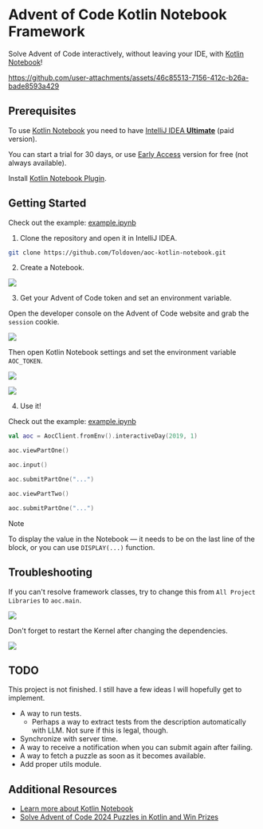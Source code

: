 # Advent of Code Kotlin Notebook Framework

Solve Advent of Code interactively, without leaving your IDE, with [Kotlin Notebook](https://kotlinlang.org/docs/kotlin-notebook-overview.html)!

https://github.com/user-attachments/assets/46c85513-7156-412c-b26a-bade8593a429

## Prerequisites

To use [Kotlin Notebook](https://kotlinlang.org/docs/kotlin-notebook-overview.html) you need to have [IntelliJ IDEA **Ultimate**](https://www.jetbrains.com/idea/) (paid version).

You can start a trial for 30 days, or use [Early Access](https://www.jetbrains.com/idea/nextversion/) version for free (not always available).

Install [Kotlin Notebook Plugin](https://www.jetbrains.com/help/idea/kotlin-notebook.html#install-plugin).

## Getting Started

Check out the example: [example.ipynb](example.ipynb)

1. Clone the repository and open it in IntelliJ IDEA.

```bash
git clone https://github.com/Toldoven/aoc-kotlin-notebook.git
```

2. Create a Notebook.

![](https://i.imgur.com/i5Kigvb.png)

3. Get your Advent of Code token and set an environment variable.

Open the developer console on the Advent of Code website and grab the `session` cookie.

![](https://i.imgur.com/ucUbr3a.png)

Then open Kotlin Notebook settings and set the environment variable `AOC_TOKEN`.

![](https://i.imgur.com/rzNHhHq.png)

![](https://i.imgur.com/2gVWC6F.png)

4. Use it!

Check out the example: [example.ipynb](example.ipynb)

```kotlin
val aoc = AocClient.fromEnv().interactiveDay(2019, 1)

aoc.viewPartOne()

aoc.input()

aoc.submitPartOne("...")

aoc.viewPartTwo()

aoc.submitPartOne("...")
```
> [!NOTE]
> To display the value in the Notebook — it needs to be on the last line of the block, or you can use `DISPLAY(...)` function.

## Troubleshooting

If you can't resolve framework classes, try to change this from `All Project Libraries` to `aoc.main`.

![](https://i.imgur.com/VvYToNC.png)

Don't forget to restart the Kernel after changing the dependencies.

![](https://i.imgur.com/xBAVuPQ.png)

## TODO

This project is not finished. I still have a few ideas I will hopefully get to implement.

- A way to run tests.
  - Perhaps a way to extract tests from the description automatically with LLM. Not sure if this is legal, though.
- Synchronize with server time.
- A way to receive a notification when you can submit again after failing.
- A way to fetch a puzzle as soon as it becomes available.
- Add proper utils module.

## Additional Resources

- [Learn more about Kotlin Notebook](https://www.jetbrains.com/help/idea/kotlin-notebook.html#best-practices)
- [Solve Advent of Code 2024 Puzzles in Kotlin and Win Prizes](https://blog.jetbrains.com/kotlin/2024/11/advent-of-code-2024-in-kotlin/)



